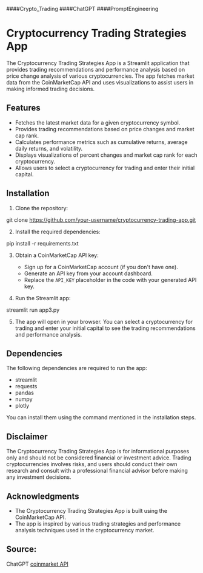 ####Crypto_Trading ####ChatGPT ####PromptEngineering

# Cryptocurrency Trading Strategies App

The Cryptocurrency Trading Strategies App is a Streamlit application that provides trading recommendations and performance analysis based on price change analysis of various cryptocurrencies. The app fetches market data from the CoinMarketCap API and uses visualizations to assist users in making informed trading decisions.

## Features

- Fetches the latest market data for a given cryptocurrency symbol.
- Provides trading recommendations based on price changes and market cap rank.
- Calculates performance metrics such as cumulative returns, average daily returns, and volatility.
- Displays visualizations of percent changes and market cap rank for each cryptocurrency.
- Allows users to select a cryptocurrency for trading and enter their initial capital.

## Installation

1. Clone the repository:


git clone https://github.com/your-username/cryptocurrency-trading-app.git


2. Install the required dependencies:


pip install -r requirements.txt


3. Obtain a CoinMarketCap API key:
   - Sign up for a CoinMarketCap account (if you don't have one).
   - Generate an API key from your account dashboard.
   - Replace the `API_KEY` placeholder in the code with your generated API key.

4. Run the Streamlit app:


streamlit run app3.py


5. The app will open in your browser. You can select a cryptocurrency for trading and enter your initial capital to see the trading recommendations and performance analysis.

## Dependencies

The following dependencies are required to run the app:

- streamlit
- requests
- pandas
- numpy
- plotly

You can install them using the command mentioned in the installation steps.


## Disclaimer

The Cryptocurrency Trading Strategies App is for informational purposes only and should not be considered financial or investment advice. Trading cryptocurrencies involves risks, and users should conduct their own research and consult with a professional financial advisor before making any investment decisions.

## Acknowledgments

- The Cryptocurrency Trading Strategies App is built using the CoinMarketCap API.
- The app is inspired by various trading strategies and performance analysis techniques used in the cryptocurrency market.

## Source:

ChatGPT
[coinmarket API](https://pro.coinmarketcap.com/api/v1#)

